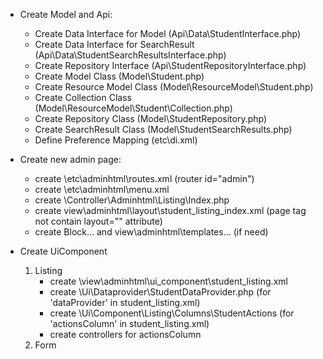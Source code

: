 - Create Model and Api:
    + Create Data Interface for Model (Api\Data\StudentInterface.php)
    + Create Data Interface for SearchResult (Api\Data\StudentSearchResultsInterface.php)
    + Create Repository Interface (Api\StudentRepositoryInterface.php)
    + Create Model Class (Model\Student.php)
    + Create Resource Model Class (Model\ResourceModel\Student.php)
    + Create Collection Class (Model\ResourceModel\Student\Collection.php)
    + Create Repository Class (Model\StudentRepository.php)
    + Create SearchResult Class (Model\StudentSearchResults.php)
    + Define Preference Mapping (etc\di.xml)

- Create new admin page:
    + create \etc\adminhtml\routes.xml (router id="admin")
    + create \etc\adminhtml\menu.xml
    + create \Controller\Adminhtml\Listing\Index.php
    + create view\adminhtml\layout\student_listing_index.xml (page tag not contain layout="" attribute)
    + create Block\... and view\adminhtml\templates\... (if need)

- Create UiComponent
    1. Listing
        + create \view\adminhtml\ui_component\student_listing.xml
        + create \Ui\Dataprovider\StudentDataProvider.php (for 'dataProvider' in student_listing.xml)
        + create \Ui\Component\Listing\Columns\StudentActions (for 'actionsColumn' in student_listing.xml)
        + create controllers for actionsColumn
    2. Form

